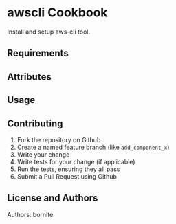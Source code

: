 awscli Cookbook
=============================

Install and setup aws-cli tool.

Requirements
------------

Attributes
----------

Usage
-----

Contributing
------------

1. Fork the repository on Github
2. Create a named feature branch (like `add_component_x`)
3. Write your change
4. Write tests for your change (if applicable)
5. Run the tests, ensuring they all pass
6. Submit a Pull Request using Github

License and Authors
-------------------
Authors: bornite
